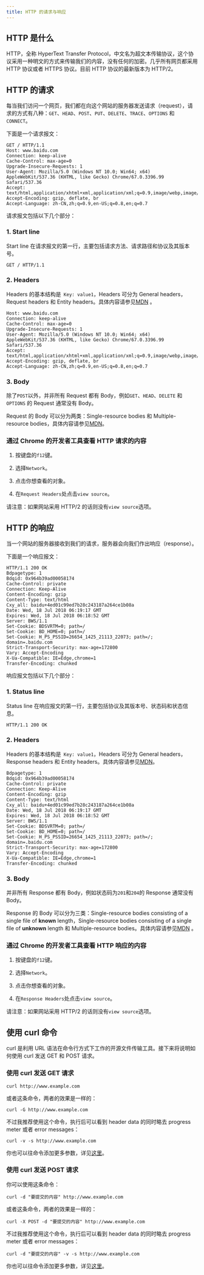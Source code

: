 ```yaml
---
title: HTTP 的请求与响应
---
```


## HTTP 是什么

HTTP，全称 HyperText Transfer Protocol，中文名为超文本传输协议，这个协议采用一种明文的方式来传输我们的内容，没有任何的加密。几乎所有网页都采用 HTTP 协议或者 HTTPS 协议。目前 HTTP 协议的最新版本为 HTTP/2。

## HTTP 的请求

每当我们访问一个网页，我们都在向这个网站的服务器发送请求（request），请求的方式有八种：`GET`、`HEAD`、`POST`、`PUT`、`DELETE`、`TRACE`、`OPTIONS` 和 `CONNECT`。

下面是一个请求报文：

```
GET / HTTP/1.1
Host: www.baidu.com
Connection: keep-alive
Cache-Control: max-age=0
Upgrade-Insecure-Requests: 1
User-Agent: Mozilla/5.0 (Windows NT 10.0; Win64; x64) AppleWebKit/537.36 (KHTML, like Gecko) Chrome/67.0.3396.99 Safari/537.36
Accept: text/html,application/xhtml+xml,application/xml;q=0.9,image/webp,image/apng,*/*;q=0.8
Accept-Encoding: gzip, deflate, br
Accept-Language: zh-CN,zh;q=0.9,en-US;q=0.8,en;q=0.7
```

请求报文包括以下几个部分：

### 1. Start line

Start line 在请求报文的第一行，主要包括请求方法、请求路径和协议及其版本号。

```
GET / HTTP/1.1
```

### 2. Headers

Headers 的基本结构是` Key: value1`，Headers 可分为 General headers，Request headers 和 Entity headers。具体内容请参见[MDN](https://developer.mozilla.org/en-US/docs/Web/HTTP/Messages)
。

```
Host: www.baidu.com
Connection: keep-alive
Cache-Control: max-age=0
Upgrade-Insecure-Requests: 1
User-Agent: Mozilla/5.0 (Windows NT 10.0; Win64; x64) AppleWebKit/537.36 (KHTML, like Gecko) Chrome/67.0.3396.99 Safari/537.36
Accept: text/html,application/xhtml+xml,application/xml;q=0.9,image/webp,image/apng,*/*;q=0.8
Accept-Encoding: gzip, deflate, br
Accept-Language: zh-CN,zh;q=0.9,en-US;q=0.8,en;q=0.7
```

### 3. Body

除了`POST`以外，并非所有 Request 都有 Body，例如`GET`、`HEAD`、`DELETE` 和 `OPTIONS` 的 Request 通常没有 Body。

Request 的 Body 可以分为两类：Single-resource bodies 和 Multiple-resource bodies，具体内容请参见[MDN](https://developer.mozilla.org/en-US/docs/Web/HTTP/Messages)。

### 通过 Chrome 的开发者工具查看 HTTP 请求的内容

1. 按键盘的`f12`键。

2. 选择`Network`。

3. 点击你想查看的对象。

4. 在`Request Headers`处点击`view source`。

请注意：如果网站采用 HTTP/2 的话则没有`view source`选项。

## HTTP 的响应

当一个网站的服务器接收到我们的请求，服务器会向我们作出响应（response）。

下面是一个响应报文：

```
HTTP/1.1 200 OK
Bdpagetype: 1
Bdqid: 0x964b39ad00058174
Cache-Control: private
Connection: Keep-Alive
Content-Encoding: gzip
Content-Type: text/html
Cxy_all: baidu+4ed01c99ed7b28c243187a264ce1b08a
Date: Wed, 18 Jul 2018 06:19:17 GMT
Expires: Wed, 18 Jul 2018 06:18:52 GMT
Server: BWS/1.1
Set-Cookie: BDSVRTM=0; path=/
Set-Cookie: BD_HOME=0; path=/
Set-Cookie: H_PS_PSSID=26654_1425_21113_22073; path=/; domain=.baidu.com
Strict-Transport-Security: max-age=172800
Vary: Accept-Encoding
X-Ua-Compatible: IE=Edge,chrome=1
Transfer-Encoding: chunked
```

响应报文包括以下几个部分：

### 1. Status line

Status line 在响应报文的第一行，主要包括协议及其版本号、状态码和状态信息。

```
HTTP/1.1 200 OK
```

### 2. Headers

Headers 的基本结构是` Key: value1`，Headers 可分为 General headers，Response headers 和 Entity headers。具体内容请参见[MDN](https://developer.mozilla.org/en-US/docs/Web/HTTP/Messages)。

```
Bdpagetype: 1
Bdqid: 0x964b39ad00058174
Cache-Control: private
Connection: Keep-Alive
Content-Encoding: gzip
Content-Type: text/html
Cxy_all: baidu+4ed01c99ed7b28c243187a264ce1b08a
Date: Wed, 18 Jul 2018 06:19:17 GMT
Expires: Wed, 18 Jul 2018 06:18:52 GMT
Server: BWS/1.1
Set-Cookie: BDSVRTM=0; path=/
Set-Cookie: BD_HOME=0; path=/
Set-Cookie: H_PS_PSSID=26654_1425_21113_22073; path=/; domain=.baidu.com
Strict-Transport-Security: max-age=172800
Vary: Accept-Encoding
X-Ua-Compatible: IE=Edge,chrome=1
Transfer-Encoding: chunked
```

### 3. Body

并非所有 Response 都有 Body，例如状态码为`201`和`204`的 Response 通常没有 Body。

Response 的 Body 可以分为三类：Single-resource bodies consisting of a single file of **known** length，Single-resource bodies consisting of a single file of **unknown** length 和 Multiple-resource bodies。具体内容请参见[MDN](https://developer.mozilla.org/en-US/docs/Web/HTTP/Messages)
。

### 通过 Chrome 的开发者工具查看 HTTP 响应的内容

1. 按键盘的`f12`键。

2. 选择`Network`。

3. 点击你想查看的对象。

4. 在`Response Headers`处点击`view source`。

请注意：如果网站采用 HTTP/2 的话则没有`view source`选项。

## 使用 curl 命令

curl 是利用 URL 语法在命令行方式下工作的开源文件传输工具。接下来将说明如何使用 curl 发送 GET 和 POST 请求。

### 使用 curl 发送 GET 请求

```
curl http://www.example.com
```

或者这条命令，两者的效果是一样的：

```
curl -G http://www.example.com
```

不过我推荐使用这个命令，执行后可以看到 header data 的同时略去 progress meter 或者 error messages：

```
curl -v -s http://www.example.com
```

你也可以往命令添加更多参数，详见[这里](http://man.linuxde.net/curl)。

### 使用 curl 发送 POST 请求

你可以使用这条命令：

```
curl -d "要提交的内容" http://www.example.com
```

或者这条命令，两者的效果是一样的：

```
curl -X POST -d "要提交的内容" http://www.example.com
```

不过我推荐使用这个命令，执行后可以看到 header data 的同时略去 progress meter 或者 error messages：

```
curl -d "要提交的内容" -v -s http://www.example.com
```

你也可以往命令添加更多参数，详见[这里](http://man.linuxde.net/curl)。